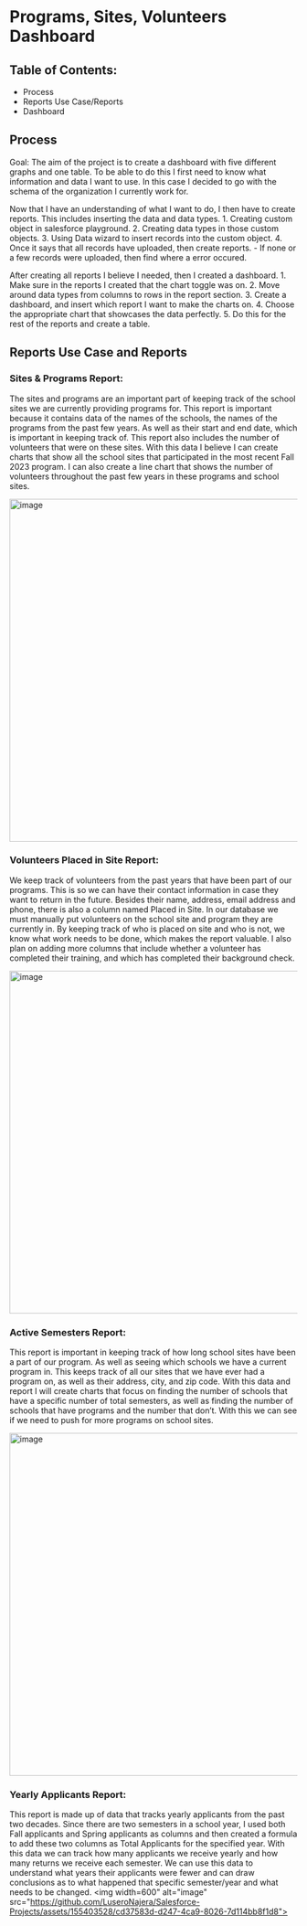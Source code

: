 # Programs, Sites, Volunteers Dashboard

## Table of Contents: 
- Process
- Reports Use Case/Reports
- Dashboard 



## Process 
Goal: The aim of the project is to create a dashboard with five different graphs and one table. 
To be able to do this I first need to know what information and data I want to use. In this case I decided to go with the schema of the organization I currently work for. 

Now that I have an understanding of what I want to do, I then have to create reports. 
This includes inserting the data and data types. 
     1. Creating custom object in salesforce playground. 
     2. Creating data types in those custom objects. 
     3. Using Data wizard to insert records into the custom object. 
     4. Once it says that all records have uploaded, then create reports. 
         - If none or a few records were uploaded, then find where a error occured. 

After creating all reports I believe I needed, then I created a dashboard. 
     1. Make sure in the reports I created that the chart toggle was on. 
     2. Move around data types from columns to rows in the report section. 
     3. Create a dashboard, and insert which report I want to make the charts on. 
     4. Choose the appropriate chart that showcases the data perfectly. 
     5. Do this for the rest of the reports and create a table. 


## Reports Use Case and Reports 

### Sites & Programs Report: 
The sites and programs are an important part of keeping track of the school sites we are currently providing programs for. This report is important because it contains data of the names of the schools, the names of the programs from the past few years. As well as their start and end date, which is important in keeping track of. This report also includes the number of volunteers that were on these sites. With this data I believe I can create charts that show all the school sites that participated in the most recent Fall 2023 program. I can also create a line chart that shows the number of volunteers throughout the past few years in these programs and school sites. 

<img width="600" alt="image" src="https://github.com/LuseroNajera/Salesforce-Projects/assets/155403528/9d78b661-ff43-4320-b76b-3c59722ee3e0">

### Volunteers Placed in Site Report: 
We keep track of volunteers from the past years that have been part of our programs. This is so we can have their contact information in case they want to return in the future. Besides their name, address, email address and phone, there is also a column named Placed in Site. In our database we must manually put volunteers on the school site and program they are currently in. By keeping track of who is placed on site and who is not, we know what work needs to be done, which makes the report valuable. I also plan on adding more columns that include whether a volunteer has completed their training, and which has completed their background check. 

<img width="600" alt="image" src="https://github.com/LuseroNajera/Salesforce-Projects/assets/155403528/510742df-ba3b-4e76-9adb-6cf98cd8c3df">

### Active Semesters Report:
This report is important in keeping track of how long school sites have been a part of our program. As well as seeing which schools we have a current program in. This keeps track of all our sites that we have ever had a program on, as well as their address, city, and zip code. With this data and report I will create charts that focus on finding the number of schools that have a specific number of total semesters, as well as finding the number of schools that have programs and the number that don’t. With this we can see if we need to push for more programs on school sites. 

<img width="600" alt="image" src="https://github.com/LuseroNajera/Salesforce-Projects/assets/155403528/333cab93-55c4-446c-ab85-8a105dfd1681"> 

### Yearly Applicants Report: 
This report is made up of data that tracks yearly applicants from the past two decades. Since there are two semesters in a school year, I used both Fall applicants and Spring applicants as columns and then created a formula to add these two columns as Total Applicants for the specified year. With this data we can track how many applicants we receive yearly and how many returns we receive each semester. We can use this data to understand what years their applicants were fewer and can draw conclusions as to what happened that specific semester/year and what needs to be changed. 
<img width=600" alt="image" src="https://github.com/LuseroNajera/Salesforce-Projects/assets/155403528/cd37583d-d247-4ca9-8026-7d114bb8f1d8">


